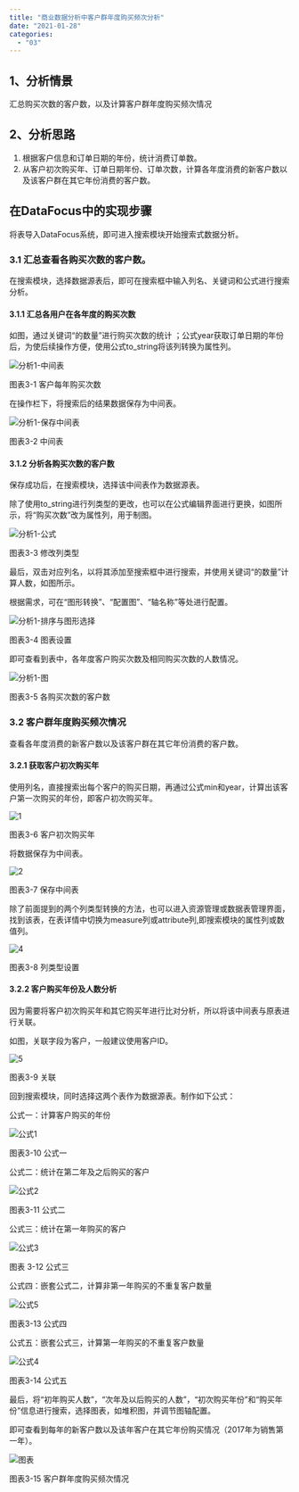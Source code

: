 ```yaml
---
title: "商业数据分析中客户群年度购买频次分析"
date: "2021-01-28"
categories: 
  - "03"
---
```


## 1、分析情景

汇总购买次数的客户数，以及计算客户群年度购买频次情况

## 2、分析思路

1. 根据客户信息和订单日期的年份，统计消费订单数。
2. 从客户初次购买年、订单日期年份、订单次数，计算各年度消费的新客户数以及该客户群在其它年份消费的客户数。

## 在DataFocus中的实现步骤

将表导入DataFocus系统，即可进入搜索模块开始搜索式数据分析。

### 3.1 汇总查看各购买次数的客户数。

在搜索模块，选择数据源表后，即可在搜索框中输入列名、关键词和公式进行搜索分析。

#### 3.1.1 汇总各用户在各年度的购买次数

如图，通过关键词“的数量”进行购买次数的统计 ；公式year获取订单日期的年份后，为使后续操作方便，使用公式to\_string将该列转换为属性列。

![分析1-中间表](images/1-.jpeg)

图表3-1 客户每年购买次数

在操作栏下，将搜索后的结果数据保存为中间表。

![分析1-保存中间表](images/1-1-1.jpeg)

图表3-2 中间表

#### 3.1.2 分析各购买次数的客户数

保存成功后，在搜索模块，选择该中间表作为数据源表。

除了使用to\_string进行列类型的更改，也可以在公式编辑界面进行更换，如图所示，将“购买次数”改为属性列，用于制图。

![分析1-公式](images/1-1-2.jpeg)

图表3-3 修改列类型

最后，双击对应列名，以将其添加至搜索框中进行搜索，并使用关键词“的数量”计算人数，如图所示。

根据需求，可在“图形转换”、“配置图”、“轴名称”等处进行配置。

![分析1-排序与图形选择](images/1-1-3-scaled.jpeg)

图表3-4 图表设置

即可查看到表中，各年度客户购买次数及相同购买次数的人数情况。

![分析1-图](images/1-1-4.jpeg)

图表3-5 各购买次数的客户数

### 3.2 客户群年度购买频次情况

查看各年度消费的新客户数以及该客户群在其它年份消费的客户数。

#### 3.2.1 获取客户初次购买年

使用列名，直接搜索出每个客户的购买日期，再通过公式min和year，计算出该客户第一次购买的年份，即客户初次购买年。

![1](images/1-2.jpeg)

图表3-6 客户初次购买年

将数据保存为中间表。

![2](images/2-2-scaled.jpeg)

图表3-7 保存中间表

除了前面提到的两个列类型转换的方法，也可以进入资源管理或数据表管理界面，找到该表，在表详情中切换为measure列或attribute列,即搜索模块的属性列或数值列。

![4](images/4-1-scaled.jpeg)

图表3-8 列类型设置

#### 3.2.2 客户购买年份及人数分析

因为需要将客户初次购买年和其它购买年进行比对分析，所以将该中间表与原表进行关联。

如图，关联字段为客户，一般建议使用客户ID。

![5](images/5-1.jpeg)

图表3-9 关联

回到搜索模块，同时选择这两个表作为数据源表。制作如下公式：

公式一：计算客户购买的年份

![公式1](images/1-3.jpeg)

图表3-10 公式一

公式二：统计在第二年及之后购买的客户

![公式2](images/2-6.jpeg)

图表3-11 公式二

公式三：统计在第一年购买的客户

![公式3](images/3-scaled.jpeg)

图表 3-12 公式三

公式四：嵌套公式二，计算非第一年购买的不重复客户数量

![公式5](images/5-2.jpeg)

图表3-13 公式四

公式五：嵌套公式三，计算第一年购买的不重复客户数量

![公式4](images/4-2-scaled.jpeg)

图表3-14 公式五

最后，将“初年购买人数”，“次年及以后购买的人数”，“初次购买年份”和“购买年份”信息进行搜索，选择图表，如堆积图，并调节图轴配置。

即可查看到每年的新客户数以及该年客户在其它年份购买情况（2017年为销售第一年）。

![图表](images/unnamed-file-4-scaled.jpeg)

图表3-15 客户群年度购买频次情况
